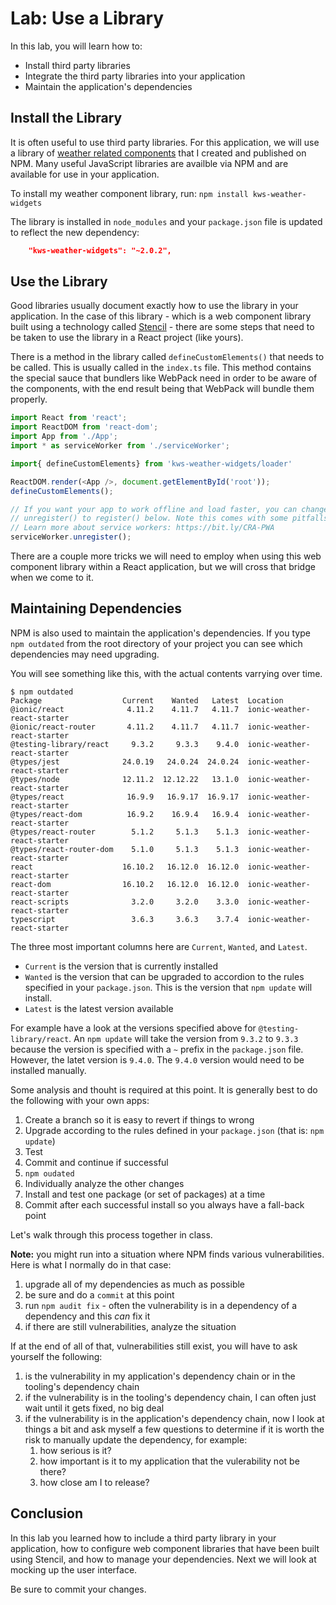 # Lab: Use a Library

In this lab, you will learn how to:

- Install third party libraries
- Integrate the third party libraries into your application
- Maintain the application's dependencies

## Install the Library

It is often useful to use third party libraries. For this application, we will use a library of <a href="https://github.com/kensodemann/kws-weather-widgets" target="_blank">weather related components</a> that I created and published on NPM. Many useful JavaScript libraries are availble via NPM and are available for use in your application.

To install my weather component library, run: `npm install kws-weather-widgets`

The library is installed in `node_modules` and your `package.json` file is updated to reflect the new dependency:

```JSON
    "kws-weather-widgets": "~2.0.2",
```

## Use the Library

Good libraries usually document exactly how to use the library in your application. In the case of this library - which is a web component library built using a technology called <a href="https://stenciljs.com" target="_blank">Stencil</a> - there are some steps that need to be taken to use the library in a React project (like yours).

There is a method in the library called `defineCustomElements()` that needs to be called. This is usually called in the `index.ts` file. This method contains the special sauce that bundlers like WebPack need in order to be aware of the components, with the end result being that WebPack will bundle them properly.

```TypeScript
import React from 'react';
import ReactDOM from 'react-dom';
import App from './App';
import * as serviceWorker from './serviceWorker';

import{ defineCustomElements} from 'kws-weather-widgets/loader'

ReactDOM.render(<App />, document.getElementById('root'));
defineCustomElements();

// If you want your app to work offline and load faster, you can change
// unregister() to register() below. Note this comes with some pitfalls.
// Learn more about service workers: https://bit.ly/CRA-PWA
serviceWorker.unregister();
```

There are a couple more tricks we will need to employ when using this web component library within a React application, but we will cross that bridge when we come to it.

## Maintaining Dependencies

NPM is also used to maintain the application's dependencies. If you type `npm outdated` from the root directory of your project you can see which dependencies may need upgrading.

You will see something like this, with the actual contents varrying over time.

```
$ npm outdated
Package                  Current    Wanted   Latest  Location
@ionic/react              4.11.2    4.11.7   4.11.7  ionic-weather-react-starter
@ionic/react-router       4.11.2    4.11.7   4.11.7  ionic-weather-react-starter
@testing-library/react     9.3.2     9.3.3    9.4.0  ionic-weather-react-starter
@types/jest              24.0.19   24.0.24  24.0.24  ionic-weather-react-starter
@types/node              12.11.2  12.12.22   13.1.0  ionic-weather-react-starter
@types/react              16.9.9   16.9.17  16.9.17  ionic-weather-react-starter
@types/react-dom          16.9.2    16.9.4   16.9.4  ionic-weather-react-starter
@types/react-router        5.1.2     5.1.3    5.1.3  ionic-weather-react-starter
@types/react-router-dom    5.1.0     5.1.3    5.1.3  ionic-weather-react-starter
react                    16.10.2   16.12.0  16.12.0  ionic-weather-react-starter
react-dom                16.10.2   16.12.0  16.12.0  ionic-weather-react-starter
react-scripts              3.2.0     3.2.0    3.3.0  ionic-weather-react-starter
typescript                 3.6.3     3.6.3    3.7.4  ionic-weather-react-starter
```

The three most important columns here are `Current`, `Wanted`, and `Latest`.

- `Current` is the version that is currently installed
- `Wanted` is the version that can be upgraded to accordion to the rules specified in your `package.json`. This is the version that `npm update` will install.
- `Latest` is the latest version available

For example have a look at the versions specified above for `@testing-library/react`. An `npm update` will take the version from `9.3.2` to `9.3.3` because the version is specified with a `~` prefix in the `package.json` file. However, the latet version is `9.4.0`. The `9.4.0` version would need to be installed manually.

Some analysis and thouht is required at this point. It is generally best to do the following with your own apps:

1. Create a branch so it is easy to revert if things to wrong
1. Upgrade according to the rules defined in your `package.json` (that is: `npm update`)
1. Test
1. Commit and continue if successful
1. `npm oudated`
1. Individually analyze the other changes
1. Install and test one package (or set of packages) at a time
1. Commit after each successful install so you always have a fall-back point

Let's walk through this process together in class.

**Note:** you might run into a situation where NPM finds various vulnerabilities. Here is what I normally do in that case:

1. upgrade all of my dependencies as much as possible
1. be sure and do a `commit` at this point
1. run `npm audit fix` - often the vulnerability is in a dependency of a dependency and this _can_ fix it
1. if there are still vulnerabilities, analyze the situation

If at the end of all of that, vulnerabilities still exist, you will have to ask yourself the following:

1. is the vulnerability in my application's dependency chain or in the tooling's dependency chain
1. if the vulnerability is in the tooling's dependency chain, I can often just wait until it gets fixed, no big deal
1. if the vulnerability is in the application's dependency chain, now I look at things a bit and ask myself a few questions to determine if it is worth the risk to manually update the dependency, for example:
   1. how serious is it?
   1. how important is it to my application that the vulerability not be there?
   1. how close am I to release?

## Conclusion

In this lab you learned how to include a third party library in your application, how to configure web component libraries that have been built using Stencil, and how to manage your dependencies. Next we will look at mocking up the user interface.

Be sure to commit your changes.
